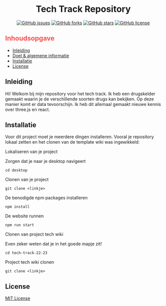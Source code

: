 <h1 id="start" align="center">Tech Track Repository</h1>

<section align="center">

</section>

<section align="center">
<a href="https://img.shields.io/github/issues/daniquemois/tech-track-22-23-2"><img alt="GitHub issues" src="https://img.shields.io/github/issues/daniquemois/tech-track-22-23"></a>
<a href="https://img.shields.io/github/forks/daniquemois/tech-track-22-23-2"><img alt="GitHub forks" src="https://img.shields.io/github/forks/daniquemois/tech-track-22-23"></a>
<a href="https://img.shields.io/github/stars/daniquemois/tech-track-22-23-2"><img alt="GitHub stars" src="https://img.shields.io/github/stars/daniquemois/tech-track-22-23"></a>
<a href="https://img.shields.io/github/license/daniquemois/tech-track-22-23-2"><img alt="GitHub license" src="https://img.shields.io/github/license/daniquemois/tech-track-22-23"></a>
  </section>
  
<section>
  <h2 style="color: #F54E4F">Inhoudsopgave</h2>
  <section>
    <ul>
      <li><a href="#inleiding">Inleiding</a></li>
      <li><a href="#idee">Doel & algemene informatie</a></li>
      <li><a href="#installatie">Installatie</a></li>
      <li><a href="#license">License</a></li>
    </ul>
  </section>
</section>
  
<section>
  <h2 id="inleiding">Inleiding</h2>
  <p>Hi! Welkom bij mijn repository voor het tech track. Ik heb een drugskelder gemaakt waarin je de verschillende soorten drugs kan bekijken. Op deze manier komt er data tevoorschijn. Ik heb dit allemaal gemaakt nieuwe kennis over three.js en react. </p>
</section>
  
<section>
  <h2 id="installatie">Installatie</h2>
  <p>Voor dit project moet je meerdere dingen installeren. Vooral je repository lokaal zetten en het clonen van de template wiki was ingewikkeld:</p>
  <p>Lokaliseren van je project</p>
<p>Zorgen dat je naar je desktop navigeert</p>

```
cd desktop
```

<p>Clonen van je project</p>

```
git clone <linkje>
```

<p>De benodigde npm packages installeren</p>

```
npm install
```

<p>De website runnen</p>

```
npm run start
```

<p>Clonen van project tech wiki</p>
<p>Even zeker weten dat je in het goede mapje zit!</p>

```
cd tech-track-22-23
```

<p>Project tech wiki clonen</p>

```
git clone <linkje>
```
</section>
  
<section>
  <h2 id="license">License</h2>
  <a href="https://github.com/daniquemois/tech-track-22-23/blob/main/LICENSE">MIT License</a>
</section>
  
  

